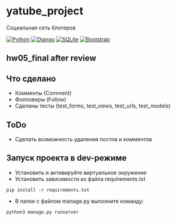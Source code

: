 # yatube_project
Социальная сеть блогеров

[![Python](https://img.shields.io/badge/python-3670A0?style=for-the-badge&logo=python&logoColor=ffdd54)](https://www.python.org/downloads/release/python-379/)
[![Django](https://img.shields.io/badge/django-%23092E20.svg?style=for-the-badge&logo=django&logoColor=white)](https://www.djangoproject.com/)
[![SQLite](https://img.shields.io/badge/sqlite-%2307405e.svg?style=for-the-badge&logo=sqlite&logoColor=white)](https://www.sqlite.org/index.html)
[![Bootstrap](https://img.shields.io/badge/bootstrap-%23563D7C.svg?style=for-the-badge&logo=bootstrap&logoColor=white)](https://getbootstrap.com/)

## hw05_final after review

## Что сделано
- Комменты (Сomment)
- Фолловеры (Follow)
- Сделаны тесты (test_forms, test_views, test_urls, test_models)

## ToDo
- Сделать возможность удаления постов и комментов

## Запуск проекта в dev-режиме
- Установить и активируйте виртуальное окружение
- Установить зависимости из файла requirements.txt
```
pip install -r requirements.txt
``` 
- В папке с файлом manage.py выполните команду:
```
python3 manage.py runserver
```
